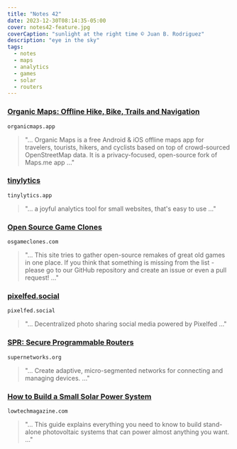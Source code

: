 ```yaml
---
title: "Notes 42"
date: 2023-12-30T08:14:35-05:00
cover: notes42-feature.jpg
coverCaption: "sunlight at the right time © Juan B. Rodriguez"
description: "eye in the sky"
tags:
  - notes
  - maps
  - analytics
  - games
  - solar
  - routers
---
```


### [Organic Maps: Offline Hike, Bike, Trails and Navigation](https://organicmaps.app)
`organicmaps.app`

> "... Organic Maps is a free Android & iOS offline maps app for travelers, tourists, hikers, and cyclists based on top of crowd-sourced OpenStreetMap data. It is a privacy-focused, open-source fork of Maps.me app ..."

### [tinylytics](https://tinylytics.app)
`tinylytics.app`

> "... a joyful analytics tool for small websites, that's easy to use ..."

### [Open Source Game Clones](https://osgameclones.com)
`osgameclones.com`

> "... This site tries to gather open-source remakes of great old games in one place. If you think that something is missing from the list - please go to our GitHub repository and create an issue or even a pull request! ..."

### [pixelfed.social](https://pixelfed.social)
`pixelfed.social`

> "... Decentralized photo sharing social media powered by Pixelfed ..."

### [SPR: Secure Programmable Routers](https://www.supernetworks.org)
`supernetworks.org`

> "... Create adaptive, micro-segmented networks for connecting and managing devices. ..."

### [How to Build a Small Solar Power System](https://solar.lowtechmagazine.com/2023/12/how-to-build-a-small-solar-power-system/)
`lowtechmagazine.com`

> "... This guide explains everything you need to know to build stand-alone photovoltaic systems that can power almost anything you want. ..."